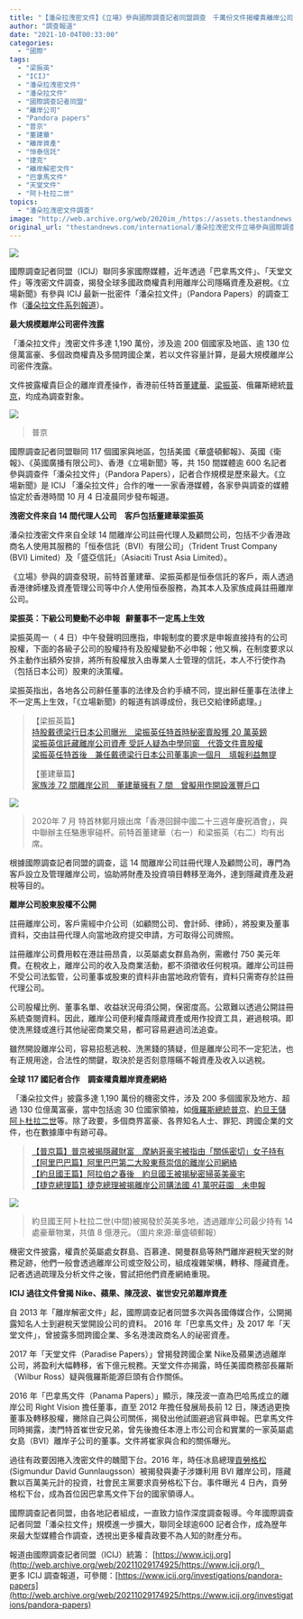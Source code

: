 ```yaml
---
title: "【潘朵拉洩密文件】《立場》參與國際調查記者同盟調查　千萬份文件揭權貴離岸公司資產網絡"
author: "調查報道"
date: "2021-10-04T00:33:00"
categories:
  - "國際"
tags:
  - "梁振英"
  - "ICIJ"
  - "潘朵拉洩密文件"
  - "潘朵拉文件"
  - "國際調查記者同盟"
  - "離岸公司"
  - "Pandora papers"
  - "普京"
  - "董建華"
  - "離岸資產"
  - "恒泰信託"
  - "捷克"
  - "離岸解密文件"
  - "巴拿馬文件"
  - "天堂文件"
  - "阿卜杜拉二世"
topics:
  - "潘朵拉洩密文件調查"
image: "http://web.archive.org/web/2020im_/https://assets.thestandnews.com/media/photos/icij-17.png"
original_url: "thestandnews.com/international/潘朵拉洩密文件立場參與國際調查記者同盟調查-千萬份文件揭權貴離岸公司資產網絡"
---
```

![](http://web.archive.org/web/2020im_/https://assets.thestandnews.com/media/photos/icij-17.png)

國際調查記者同盟（ICIJ）聯同多家國際媒體，近年透過「巴拿馬文件」、「天堂文件」等洩密文件調查，揭發全球多國政商權貴利用離岸公司隱瞞資產及避稅。《立場新聞》有參與 ICIJ 最新一批密件「潘朵拉文件」（Pandora Papers）的調查工作（[潘朵拉文件系列報道](http://web.archive.org/web/20211029174925/https://www.thestandnews.com/pandorapapers)）。

**最大規模離岸公司密件洩露**

「潘朵拉文件」洩密文件多達 1,190 萬份，涉及逾 200 個國家及地區、逾 130 位億萬富豪、多個政商權貴及多間跨國企業，若以文件容量計算，是最大規模離岸公司密件洩露。

文件披露權貴巨企的離岸資產操作，香港前任特首[董建華](../../politics/%E6%BD%98%E6%9C%B5%E6%8B%89%E6%B4%A9%E5%AF%86%E6%96%87%E4%BB%B6%E5%AE%B6%E6%97%8F%E6%B6%89-72-%E9%96%93%E9%9B%A2%E5%B2%B8%E5%85%AC%E5%8F%B8-%E8%91%A3%E5%BB%BA%E8%8F%AF%E6%93%81%E6%9C%89-7-%E9%96%93-%E6%9B%BE%E6%93%AC%E7%94%A8%E4%BD%9C%E9%96%8B%E8%A8%AD%E6%BB%99%E8%B1%90%E6%88%B6%E5%8F%A3)、[梁振英](http://web.archive.org/web/20211029174925/https://thestandnews.page.link/fLD5vFKk6pyMxu3Z9)、俄羅斯總統[普京](http://web.archive.org/web/20211029174925/https://thestandnews.page.link/bTKMKYNqFpyjkHXf9)，均成為調查對象。

![](http://web.archive.org/web/2020im_/https://assets.thestandnews.com/media/photos/41d4f3429e41dee3ffe7_wmYG6.jpeg)
> 普京

國際調查記者同盟聯同 117 個國家與地區，包括美國《華盛頓郵報》、英國《衛報》、《英國廣播有限公司》、香港《立場新聞》等，共 150 間媒體逾 600 名記者參與調查件「潘朵拉文件」（Pandora Papers），記者合作規模是歷來最大。《立場新聞》是 ICIJ 「潘朵拉文件」合作的唯一一家香港媒體，各家參與調查的媒體協定於香港時間 10 月 4 日凌晨同步發布報道。

**洩密文件來自 14 間代理人公司　客戶包括董建華梁振英**

潘朵拉洩密文件來自全球 14 間離岸公司註冊代理人及顧問公司，包括不少香港政商名人使用其服務的「恒泰信託（BVI）有限公司」（Trident Trust Company (BVI) Limited）及「盛亞信託」（Asiaciti Trust Asia Limited）。

《立場》參與的調查發現，前特首董建華、梁振英都是恒泰信託的客戶，兩人透過香港律師樓及資產管理公司等中介人使用恒泰服務，為其本人及家族成員註冊離岸公司。

**梁振英：下級公司變動不必申報   辭董事不一定馬上生效**

梁振英周一（ 4 日）中午發聲明回應指，申報制度的要求是申報直接持有的公司股權，下面的各級子公司的股權持有及股權變動不必申報；他又稱，在制度要求以外主動作出額外安排，將所有股權放入由專業人士管理的信託，本人不行使作為（包括日本公司）股東的決策權。

梁振英指出，各地各公司辭任董事的法律及合約手續不同，提出辭任董事在法律上不一定馬上生效，「《立場新聞》的報道有誤導成份，我已交給律師處理。」

> 【梁振英篇】  
> [持股戴德梁行日本公司曝光　梁振英任特首時秘密賣股獲 20 萬英鎊](../../politics/%E6%BD%98%E6%9C%B5%E6%8B%89%E6%B4%A9%E5%AF%86%E6%96%87%E4%BB%B6%E6%A2%81%E6%8C%AF%E8%8B%B1%E6%8C%81%E8%82%A1%E6%88%B4%E5%BE%B7%E6%A2%81%E8%A1%8C%E6%97%A5%E6%9C%AC%E5%85%AC%E5%8F%B8%E6%9B%9D%E5%85%89-%E6%8F%AD%E5%9C%A8%E4%BB%BB%E7%89%B9%E9%A6%96%E7%A7%98%E5%AF%86%E8%B3%A3%E8%82%A1%E7%8D%B2-20-%E8%90%AC%E8%8B%B1%E9%8E%8A)  
> [梁振英信託藏離岸公司資產 受託人疑為中學同窗　代簽文件賣股權](../../politics/%E6%BD%98%E6%9C%B5%E6%8B%89%E6%B4%A9%E5%AF%86%E6%96%87%E4%BB%B6%E6%A2%81%E6%8C%AF%E8%8B%B1%E4%BF%A1%E8%A8%97%E8%97%8F%E9%9B%A2%E5%B2%B8%E5%85%AC%E5%8F%B8%E8%B3%87%E7%94%A2-%E5%8F%97%E8%A8%97%E4%BA%BA%E7%96%91%E7%82%BA%E4%B8%AD%E5%AD%B8%E5%90%8C%E7%AA%97-%E4%BB%A3%E7%B0%BD%E6%96%87%E4%BB%B6%E8%B3%A3%E8%82%A1%E6%AC%8A)  
> [梁振英任特首後　兼任戴德梁行日本公司董事逾一個月　填報利益無提](http://web.archive.org/web/20211029174925/https://thestandnews.page.link/YbbKSLJN8XojLzDu8)  
>   
> 【董建華篇】  
> [家族涉 72 間離岸公司　董建華擁有 7 間　曾擬用作開設滙豐戶口](../../politics/%E6%BD%98%E6%9C%B5%E6%8B%89%E6%B4%A9%E5%AF%86%E6%96%87%E4%BB%B6%E5%AE%B6%E6%97%8F%E6%B6%89-72-%E9%96%93%E9%9B%A2%E5%B2%B8%E5%85%AC%E5%8F%B8-%E8%91%A3%E5%BB%BA%E8%8F%AF%E6%93%81%E6%9C%89-7-%E9%96%93-%E6%9B%BE%E6%93%AC%E7%94%A8%E4%BD%9C%E9%96%8B%E8%A8%AD%E6%BB%99%E8%B1%90%E6%88%B6%E5%8F%A3)

![](http://web.archive.org/web/2020im_/https://assets.thestandnews.com/media/photos/106296707_3223915947694003_8876157605005393184_n_1.jpg)
> 2020年 7 月 特首林鄭月娥出席「香港回歸中國二十三週年慶祝酒會」，與中聯辦主任駱惠寧碰杯。前特首董建華（右一）和梁振英（右二）均有出席。

根據國際調查記者同盟的調查，這 14 間離岸公司註冊代理人及顧問公司，專門為客戶設立及管理離岸公司，協助將財產及投資項目轉移至海外，達到隱藏資產及避稅等目的。

**離岸公司股東股權不公開**　

註冊離岸公司，客戶需經中介公司（如顧問公司、會計師、律師），將股東及董事資料，交由註冊代理人向當地政府提交申請，方可取得公司牌照。

註冊離岸公司費用較在港註冊昂貴，以英屬處女群島為例，需繳付 750 美元年費。在稅收上，離岸公司的收入及商業活動，都不須徵收任何稅項。離岸公司註冊不受公司法監管，公司董事或股東的資料非由當地政府管有，資料只需寄存於註冊代理公司。

公司股權比例、董事名單、收益狀況毋須公開，保密度高。公眾難以透過公開註冊系統查閱資料。因此，離岸公司便利權貴隱藏資產或用作投資工具，避過稅項。即使洗黑錢或進行其他祕密商業交易，都可容易避過司法追查。

雖然開設離岸公司，容易招惹逃稅、洗黑錢的猜疑，但是離岸公司不一定犯法，也有正規用途，合法性的關鍵，取決於是否刻意隱瞞不報資產及收入以逃稅。

**全球 117 國記者合作　調查權貴離岸資產網絡** 

 「潘朵拉文件」披露多達 1,190 萬份的機密文件，涉及 200 多個國家及地方、超過 130 位億萬富豪，當中包括逾 30 位國家領袖，如[俄羅斯總統普京](http://web.archive.org/web/20211029174925/https://thestandnews.page.link/bTKMKYNqFpyjkHXf9)、[約旦王儲阿卜杜拉二世](../../international/%E6%BD%98%E6%9C%B5%E6%8B%89%E6%B4%A9%E5%AF%86%E6%96%87%E4%BB%B6%E9%98%BF%E6%8B%89%E4%BC%AF%E4%B9%8B%E6%98%A5%E5%BE%8C-%E7%B4%84%E6%97%A6%E5%9C%8B%E7%8E%8B%E8%A2%AB%E6%8F%AD%E7%A7%98%E5%AF%86%E6%8E%83%E8%8B%B1%E7%BE%8E%E8%B1%AA%E5%AE%85)等。除了政要，多個商界富豪、各界知名人士、罪犯、跨國企業的文件，也在數據庫中有跡可尋。

> [【普京篇】普京被揭隱藏財富　摩納哥豪宅被指由「關係密切」女子持有](../../international/%E6%BD%98%E6%9C%B5%E6%8B%89%E6%B4%A9%E5%AF%86%E6%96%87%E4%BB%B6%E6%99%AE%E4%BA%AC%E8%A2%AB%E6%8F%AD%E9%9A%B1%E8%97%8F%E8%B2%A1%E5%AF%8C-%E6%91%A9%E7%B4%8D%E5%93%A5%E8%B1%AA%E5%AE%85%E8%A2%AB%E6%8C%87%E7%94%B1%E9%97%9C%E4%BF%82%E5%AF%86%E5%88%87%E5%A5%B3%E5%AD%90%E6%8C%81%E6%9C%89)  
> [【阿里巴巴篇】阿里巴巴第二大股東蔡崇信的離岸公司網絡](../../international/%E6%BD%98%E6%9C%B5%E6%8B%89%E6%B4%A9%E5%AF%86%E6%96%87%E4%BB%B6%E9%98%BF%E9%87%8C%E5%B7%B4%E5%B7%B4%E7%AC%AC%E4%BA%8C%E5%A4%A7%E8%82%A1%E6%9D%B1%E8%94%A1%E5%B4%87%E4%BF%A1%E7%9A%84%E9%9B%A2%E5%B2%B8%E5%85%AC%E5%8F%B8%E7%B6%B2%E7%B5%A1)  
> [【約旦國王篇】阿拉伯之春後　約旦國王被揭秘密掃英美豪宅](../../international/%E6%BD%98%E6%9C%B5%E6%8B%89%E6%B4%A9%E5%AF%86%E6%96%87%E4%BB%B6%E9%98%BF%E6%8B%89%E4%BC%AF%E4%B9%8B%E6%98%A5%E5%BE%8C-%E7%B4%84%E6%97%A6%E5%9C%8B%E7%8E%8B%E8%A2%AB%E6%8F%AD%E7%A7%98%E5%AF%86%E6%8E%83%E8%8B%B1%E7%BE%8E%E8%B1%AA%E5%AE%85)  
> [【捷克總理篇】捷克總理被揭離岸公司購法國 41 萬呎莊園　未申報](../../international/%E7%95%99%E7%A8%BF%E6%BD%98%E6%9C%B5%E6%8B%89%E6%B4%A9%E5%AF%86%E6%96%87%E4%BB%B6%E6%8D%B7%E5%85%8B%E7%B8%BD%E7%90%86%E8%A2%AB%E6%8F%AD%E9%9B%A2%E5%B2%B8%E5%85%AC%E5%8F%B8%E8%B3%BC%E6%B3%95%E5%9C%8B-41-%E8%90%AC%E5%91%8E%E8%8E%8A%E5%9C%92-%E7%84%A1%E7%94%B3%E5%A0%B1)

![](http://web.archive.org/web/2020im_/https://assets.thestandnews.com/media/photos/WP1.jpg)
> 約旦國王阿卜杜拉二世(中間)被揭發於英美多地，透過離岸公司最少持有 14 處豪華物業，共值 8 億港元。（圖片來源:華盛頓郵報）

機密文件披露，權貴於英屬處女群島、百慕達、開曼群島等熱門離岸避稅天堂的財務足跡，他們一般會透過離岸公司或空殼公司，組成複雜架構，轉移、隱藏資產。記者透過疏理及分析文件之後，嘗試把他們資產網絡重現。

**ICIJ 過往文件曾揭 Nike、蘋果、陳茂波、崔世安兄弟離岸資產**

自 2013 年「離岸解密文件」起，國際調查記者同盟多次與各國傳媒合作，公開揭露知名人士到避稅天堂開設公司的資料。 2016 年「巴拿馬文件」及 2017 年「天堂文件」，曾披露多間跨國企業、多名港澳政商名人的祕密資產。

2017 年「天堂文件（Paradise Papers）」曾揭發跨國企業 Nike及蘋果透過離岸公司，將盈利大幅轉移，省下億元稅務。天堂文件亦揭露，時任美國商務部長羅斯（Wilbur Ross）疑與俄羅斯能源巨頭有合作關係。

2016 年「巴拿馬文件（Panama Papers）」顯示，陳茂波一直為巴哈馬成立的離岸公司 Right Vision 擔任董事，直至 2012 年擔任發展局長前 12 日，陳透過更換董事及轉移股權，撇除自己與公司關係，揭發出他試圖避過官員申報。巴拿馬文件同時揭露，澳門特首崔世安兄弟，曾先後擔任本港上市公司合和實業的一家英屬處女島（BVI）離岸子公司的董事。文件將崔家與合和的關係曝光。

過往有政要因捲入洩密文件的醜聞下台。2016 年，時任冰島總理[貢勞格松](../../international/%E5%B7%B4%E6%8B%BF%E9%A6%AC%E6%B4%A9%E5%AF%86-%E5%86%B0%E5%B3%B6%E7%B8%BD%E7%90%86%E4%B8%8B%E5%8F%B0) (Sigmundur David Gunnlaugsson）被揭發與妻子涉嫌利用 BVI 離岸公司，隱藏數以百萬美元計的投資，社會民主黨要求貢勞格松下台。事件曝光 4 日內，貢勞格松下台，成為首位因巴拿馬文件下台的國家領導人。

國際調查記者同盟，由各地記者組成，一直致力協作深度調查報導。今年國際調查記者同盟「潘朵拉文件」規模進一步擴大，聯同全球逾600 記者合作，成為歴年來最大型媒體合作調查，透視出更多權貴政要不為人知的財產分布。

報道由國際調查記者同盟（ICIJ）統籌： [https://www.icij.org](http://web.archive.org/web/20211029174925/https://www.icij.org/)    
更多 ICIJ 調查報道，可參閱：[https://www.icij.org/investigations/pandora-papers](http://web.archive.org/web/20211029174925/https://www.icij.org/investigations/pandora-papers)